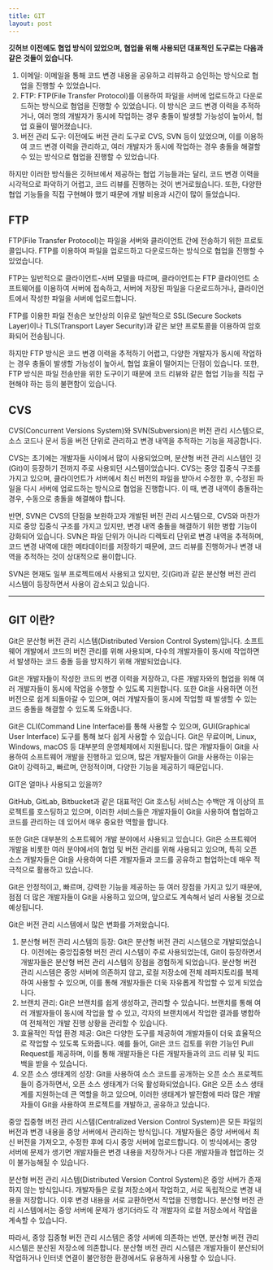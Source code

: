 ```yaml
---
title: GIT
layout: post
---
```


**깃허브 이전에도 협업 방식이 있었으며, 협업을 위해 사용되던 대표적인 도구로는 다음과 같은 것들이 있습니다.**

1. 이메일: 이메일을 통해 코드 변경 내용을 공유하고 리뷰하고 승인하는 방식으로 협업을 진행할 수 있었습니다.
2. FTP: FTP(File Transfer Protocol)를 이용하여 파일을 서버에 업로드하고 다운로드하는 방식으로 협업을 진행할 수 있었습니다. 이 방식은 코드 변경 이력을 추적하거나, 여러 명의 개발자가 동시에 작업하는 경우 충돌이 발생할 가능성이 높아서, 협업 효율이 떨어졌습니다.
3. 버전 관리 도구: 이전에도 버전 관리 도구로 CVS, SVN 등이 있었으며, 이를 이용하여 코드 변경 이력을 관리하고, 여러 개발자가 동시에 작업하는 경우 충돌을 해결할 수 있는 방식으로 협업을 진행할 수 있었습니다.

하지만 이러한 방식들은 깃허브에서 제공하는 협업 기능들과는 달리, 코드 변경 이력을 시각적으로 파악하기 어렵고, 코드 리뷰를 진행하는 것이 번거로웠습니다. 또한, 다양한 협업 기능들을 직접 구현해야 했기 때문에 개발 비용과 시간이 많이 들었습니다.

## FTP
FTP(File Transfer Protocol)는 파일을 서버와 클라이언트 간에 전송하기 위한 프로토콜입니다. FTP를 이용하여 파일을 업로드하고 다운로드하는 방식으로 협업을 진행할 수 있었습니다.

FTP는 일반적으로 클라이언트-서버 모델을 따르며, 클라이언트는 FTP 클라이언트 소프트웨어를 이용하여 서버에 접속하고, 서버에 저장된 파일을 다운로드하거나, 클라이언트에서 작성한 파일을 서버에 업로드합니다.

FTP를 이용한 파일 전송은 보안상의 이유로 일반적으로 SSL(Secure Sockets Layer)이나 TLS(Transport Layer Security)과 같은 보안 프로토콜을 이용하여 암호화되어 전송됩니다.

하지만 FTP 방식은 코드 변경 이력을 추적하기 어렵고, 다양한 개발자가 동시에 작업하는 경우 충돌이 발생할 가능성이 높아서, 협업 효율이 떨어지는 단점이 있습니다. 또한, FTP 방식은 파일 전송만을 위한 도구이기 때문에 코드 리뷰와 같은 협업 기능을 직접 구현해야 하는 등의 불편함이 있습니다.

## CVS
CVS(Concurrent Versions System)와 SVN(Subversion)은 버전 관리 시스템으로, 소스 코드나 문서 등을 버전 단위로 관리하고 변경 내역을 추적하는 기능을 제공합니다.

CVS는 초기에는 개발자들 사이에서 많이 사용되었으며, 분산형 버전 관리 시스템인 깃(Git)이 등장하기 전까지 주로 사용되던 시스템이었습니다. CVS는 중앙 집중식 구조를 가지고 있으며, 클라이언트가 서버에서 최신 버전의 파일을 받아서 수정한 후, 수정된 파일을 다시 서버에 업로드하는 방식으로 협업을 진행합니다. 이 때, 변경 내역이 충돌하는 경우, 수동으로 충돌을 해결해야 합니다.

반면, SVN은 CVS의 단점을 보완하고자 개발된 버전 관리 시스템으로, CVS와 마찬가지로 중앙 집중식 구조를 가지고 있지만, 변경 내역 충돌을 해결하기 위한 병합 기능이 강화되어 있습니다. SVN은 파일 단위가 아니라 디렉토리 단위로 변경 내역을 추적하며, 코드 변경 내역에 대한 메타데이터를 저장하기 때문에, 코드 리뷰를 진행하거나 변경 내역을 추적하는 것이 상대적으로 용이합니다.

SVN은 현재도 일부 프로젝트에서 사용되고 있지만, 깃(Git)과 같은 분산형 버전 관리 시스템이 등장하면서 사용이 감소되고 있습니다.

---

## GIT 이란? 

Git은 분산형 버전 관리 시스템(Distributed Version Control System)입니다. 소프트웨어 개발에서 코드의 버전 관리를 위해 사용되며, 다수의 개발자들이 동시에 작업하면서 발생하는 코드 충돌 등을 방지하기 위해 개발되었습니다.

Git은 개발자들이 작성한 코드의 변경 이력을 저장하고, 다른 개발자와의 협업을 위해 여러 개발자들이 동시에 작업을 수행할 수 있도록 지원합니다. 또한 Git을 사용하면 이전 버전으로 쉽게 되돌아갈 수 있으며, 여러 개발자들이 동시에 작업할 때 발생할 수 있는 코드 충돌을 해결할 수 있도록 도와줍니다.

Git은 CLI(Command Line Interface)를 통해 사용할 수 있으며, GUI(Graphical User Interface) 도구를 통해 보다 쉽게 사용할 수 있습니다. Git은 무료이며, Linux, Windows, macOS 등 대부분의 운영체제에서 지원됩니다. 많은 개발자들이 Git을 사용하여 소프트웨어 개발을 진행하고 있으며, 많은 개발자들이 Git을 사용하는 이유는 Git이 강력하고, 빠르며, 안정적이며, 다양한 기능을 제공하기 때문입니다.

GIT은 얼마나 사용되고 있을까?

GitHub, GitLab, Bitbucket과 같은 대표적인 Git 호스팅 서비스는 수백만 개 이상의 프로젝트를 호스팅하고 있으며, 이러한 서비스들은 개발자들이 Git을 사용하여 협업하고 코드를 관리하는 데 있어서 매우 중요한 역할을 합니다.

또한 Git은 대부분의 소프트웨어 개발 분야에서 사용되고 있습니다. Git은 소프트웨어 개발을 비롯한 여러 분야에서의 협업 및 버전 관리를 위해 사용되고 있으며, 특히 오픈 소스 개발자들은 Git을 사용하여 다른 개발자들과 코드를 공유하고 협업하는데 매우 적극적으로 활용하고 있습니다.

Git은 안정적이고, 빠르며, 강력한 기능을 제공하는 등 여러 장점을 가지고 있기 때문에, 점점 더 많은 개발자들이 Git을 사용하고 있으며, 앞으로도 계속해서 널리 사용될 것으로 예상됩니다.

Git은 버전 관리 시스템에서 많은 변화를 가져왔습니다.

1. 분산형 버전 관리 시스템의 등장: Git은 분산형 버전 관리 시스템으로 개발되었습니다. 이전에는 중앙집중형 버전 관리 시스템이 주로 사용되었는데, Git이 등장하면서 개발자들은 분산형 버전 관리 시스템의 장점을 경험하게 되었습니다. 분산형 버전 관리 시스템은 중앙 서버에 의존하지 않고, 로컬 저장소에 전체 레파지토리를 복제하여 사용할 수 있으며, 이를 통해 개발자들은 더욱 자유롭게 작업할 수 있게 되었습니다.
2. 브랜치 관리: Git은 브랜치를 쉽게 생성하고, 관리할 수 있습니다. 브랜치를 통해 여러 개발자들이 동시에 작업을 할 수 있고, 각자의 브랜치에서 작업한 결과를 병합하여 전체적인 개발 진행 상황을 관리할 수 있습니다.
3. 효율적인 작업 환경 제공: Git은 다양한 도구를 제공하여 개발자들이 더욱 효율적으로 작업할 수 있도록 도와줍니다. 예를 들어, Git은 코드 검토를 위한 기능인 Pull Request를 제공하며, 이를 통해 개발자들은 다른 개발자들과의 코드 리뷰 및 피드백을 받을 수 있습니다.
4. 오픈 소스 생태계의 성장: Git을 사용하여 소스 코드를 공개하는 오픈 소스 프로젝트들이 증가하면서, 오픈 소스 생태계가 더욱 활성화되었습니다. Git은 오픈 소스 생태계를 지원하는데 큰 역할을 하고 있으며, 이러한 생태계가 발전함에 따라 많은 개발자들이 Git을 사용하여 프로젝트를 개발하고, 공유하고 있습니다.

중앙 집중형 버전 관리 시스템(Centralized Version Control System)은 모든 파일의 버전과 변경 내용을 중앙 서버에서 관리하는 방식입니다. 개발자들은 중앙 서버에서 최신 버전을 가져오고, 수정한 후에 다시 중앙 서버에 업로드합니다. 이 방식에서는 중앙 서버에 문제가 생기면 개발자들은 변경 내용을 저장하거나 다른 개발자들과 협업하는 것이 불가능해질 수 있습니다.

분산형 버전 관리 시스템(Distributed Version Control System)은 중앙 서버가 존재하지 않는 방식입니다. 개발자들은 로컬 저장소에서 작업하고, 서로 독립적으로 변경 내용을 저장합니다. 이후 변경 내용을 서로 교환하면서 작업을 진행합니다. 분산형 버전 관리 시스템에서는 중앙 서버에 문제가 생기더라도 각 개발자의 로컬 저장소에서 작업을 계속할 수 있습니다.

따라서, 중앙 집중형 버전 관리 시스템은 중앙 서버에 의존하는 반면, 분산형 버전 관리 시스템은 분산된 저장소에 의존합니다. 분산형 버전 관리 시스템은 개발자들이 분산되어 작업하거나 인터넷 연결이 불안정한 환경에서도 유용하게 사용할 수 있습니다.
